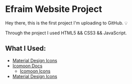# Efraim Website Project

Hey there, this is the first project I'm uploading to GitHub. :bulb:

Through the project I used HTML5 && CSS3 && JavaScript.


## What I Used:

 * [Material Design Icons](https://material.io/resources/icons/?style=baseline)
 * [Icomoon Docs](https://icomoon.io/#docs)
      * [Icomoon Icons](https://icomoon.io/#icons-icomoon)
 * [Material Design Icons](https://material.io/resources/icons/?style=baseline)
